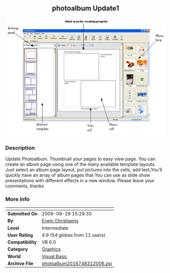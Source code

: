 ﻿<div align="center">

## photoalbum Update1

<img src="PIC20068312774954.gif">
</div>

### Description

Update Photoalbum. Thumbnail your pages to easy view page. You can create an album page using one of the many available template layouts. Just select an album page layout, put pictures into the cells, add text,You&#8217;ll quickly have an array of album pages that You can use as slide show presentations with different effects in a new window. Please leave your comments, thanks
 
### More Info
 


<span>             |<span>
---                |---
**Submitted On**   |2006-08-29 15:29:30
**By**             |[Erwin Christiaens](https://github.com/Planet-Source-Code/PSCIndex/blob/master/ByAuthor/erwin-christiaens.md)
**Level**          |Intermediate
**User Rating**    |4.9 (54 globes from 11 users)
**Compatibility**  |VB 6\.0
**Category**       |[Graphics](https://github.com/Planet-Source-Code/PSCIndex/blob/master/ByCategory/graphics__1-46.md)
**World**          |[Visual Basic](https://github.com/Planet-Source-Code/PSCIndex/blob/master/ByWorld/visual-basic.md)
**Archive File**   |[photoalbum2016748312006\.zip](https://github.com/Planet-Source-Code/erwin-christiaens-photoalbum-update1__1-66338/archive/master.zip)








